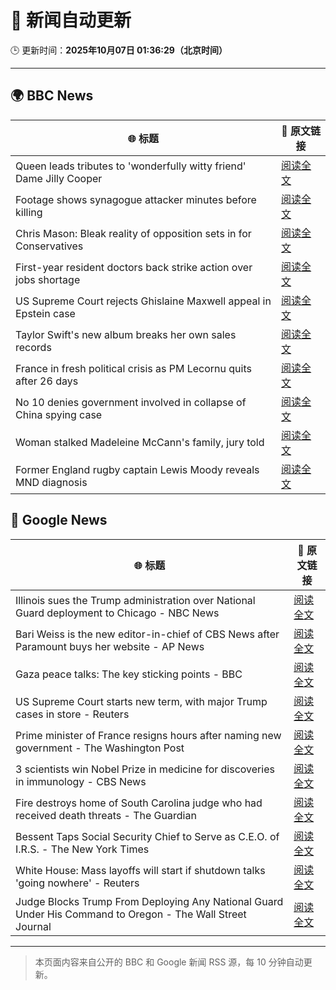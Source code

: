 # 🧠 新闻自动更新

🕒 更新时间：**2025年10月07日 01:36:29（北京时间）**

---

## 🌍 BBC News

| 🌐 标题 | 🔗 原文链接 |
|--------|-------------|
| Queen leads tributes to 'wonderfully witty friend' Dame Jilly Cooper | [阅读全文](https://www.bbc.com/news/articles/cr5q0dr47mlo?at_medium=RSS&at_campaign=rss) |
| Footage shows synagogue attacker minutes before killing | [阅读全文](https://www.bbc.com/news/articles/c62ne93n090o?at_medium=RSS&at_campaign=rss) |
| Chris Mason: Bleak reality of opposition sets in for Conservatives | [阅读全文](https://www.bbc.com/news/articles/c62ne9yz37go?at_medium=RSS&at_campaign=rss) |
| First-year resident doctors back strike action over jobs shortage | [阅读全文](https://www.bbc.com/news/articles/cly147075p2o?at_medium=RSS&at_campaign=rss) |
| US Supreme Court rejects Ghislaine Maxwell appeal in Epstein case | [阅读全文](https://www.bbc.com/news/articles/cn83e6q7lq4o?at_medium=RSS&at_campaign=rss) |
| Taylor Swift's new album breaks her own sales records | [阅读全文](https://www.bbc.com/news/articles/ckg28el7r4po?at_medium=RSS&at_campaign=rss) |
| France in fresh political crisis as PM Lecornu quits after 26 days | [阅读全文](https://www.bbc.com/news/articles/cewn9k0w9rxo?at_medium=RSS&at_campaign=rss) |
| No 10 denies government involved in collapse of China spying case | [阅读全文](https://www.bbc.com/news/articles/cyv6zegez29o?at_medium=RSS&at_campaign=rss) |
| Woman stalked Madeleine McCann's family, jury told | [阅读全文](https://www.bbc.com/news/articles/c708vpy1j45o?at_medium=RSS&at_campaign=rss) |
| Former England rugby captain Lewis Moody reveals MND diagnosis | [阅读全文](https://www.bbc.com/sport/rugby-union/articles/cz7rddrrlqno?at_medium=RSS&at_campaign=rss) |

## 📰 Google News

| 🌐 标题 | 🔗 原文链接 |
|--------|-------------|
| Illinois sues the Trump administration over National Guard deployment to Chicago - NBC News | [阅读全文](https://news.google.com/rss/articles/CBMizgFBVV95cUxNaHVoNEhzQWFMNzE2NVBEOFZOTF9DWjRsSVlzdXQ2Q2lIWHJYQWcyRzVVbjkzWUN2ZW51aGFKZ183M3ZYLXBBcWJTbVJDWGFhQXB2TUQtSUUwS2MybkNmWFZlNlhFVUF4cEdPU0ZPOUFhY0dSQWpIVlNxZjZLcS1OR0xyMlgtbnRwTjlic0IySENRYVQxeFhLYXVjY1dJVkZNMkNEbHV0WksyeVkzWVRGTWJfbGwyZkJEOWR6TFhBaEtYVEhmMnVTdFdSOXpyQdIBVkFVX3lxTE1iY2Z3dG5xcmJWS3pfcG5oQkl2OVJpQzFTNURnSGw0UDZ6OTg3LWI2azI0VzBkZk10cWNzMURXaUdRMUsxMk1GRWVYMTF2V19zZ3ZNMjln?oc=5) |
| Bari Weiss is the new editor-in-chief of CBS News after Paramount buys her website - AP News | [阅读全文](https://news.google.com/rss/articles/CBMiiwFBVV95cUxOR3A3YzkyYTNqOFRGY2tFM0tkT0VVUElxeUJhTVRUZ0pYZHVueGJ3UlcyNHIwd082S1U5dXl5LUsxaTRLUFBBZWc2N2pUNlNtV2ZLOEwwajJoUU1CUVpKY1BKVE5rdlFyZl9Mc2o5TFdnNmFnWmN0ZnduV0RjeWF1czFJZlh5QlJUcmJv?oc=5) |
| Gaza peace talks: The key sticking points - BBC | [阅读全文](https://news.google.com/rss/articles/CBMiWkFVX3lxTE10ZHlKd2tZaE1hZ3JmWFh0VF9uUm5maHhvSXFTbDlpWFViR3BQdk9XOTE5Y1ZZZlA0ODZqQm5hU1FIc3VEY3ZLVXFzMVd4cG9wYm1kaFNyRG9Td9IBX0FVX3lxTE1KMHJNLWtpeTNPaURWUzFFcUVCNURYQTQ0UlFkSFNMYm1UUnprLXk1SlhuS1hNUVN5QTc2VFMyQVlsaXJvTEpyUktSaFNPZ21ZWmJLcFdZUEcyNUxPMU1B?oc=5) |
| US Supreme Court starts new term, with major Trump cases in store - Reuters | [阅读全文](https://news.google.com/rss/articles/CBMiswFBVV95cUxQbmdPTkZFTDlyRlRRM2hSVXJ3cGxkYVZUNnUxejlqRlkxX0J3bVN4YVhBNnhJbDBWOWdrRDVzb3l5aVhDTW95RnM2R1RkblppVkVpamtzb0ZuenB4WUJmUzZ4cWNtYnp4b1ZNVi02aWFlcDhnNzhpZGhSUDMtZFNOUFdxaXNOczBuU3BSUXFQZzNOcFZ5aHVHV19yX1loYjFpVWZvUm5qNEU2Y19abURsUjJncw?oc=5) |
| Prime minister of France resigns hours after naming new government - The Washington Post | [阅读全文](https://news.google.com/rss/articles/CBMinAFBVV95cUxNcnZjVDNaeFh3QkUtcFZxdWpyQk5qdThBMjNEVHNmcU9FMmhyQm4yY3NSUmZaT21VQ2lTdFczOFJzN3RhcXhCb2c3ZUxzMm9kUkUxTHYtUHFnUVdNYm9zTVg2eV9KX1VtXzlYOXhRNkhlZ0tjVml3TC01TmtzeWZPOWVyeEpRSk03SVVhTGZYczhnMUdwNi14Nmd0MlI?oc=5) |
| 3 scientists win Nobel Prize in medicine for discoveries in immunology - CBS News | [阅读全文](https://news.google.com/rss/articles/CBMijAFBVV95cUxPeGZrN2RTcWE3XzFxSVl0eDRNRVQ2Y1lxaHhYV0ZxdnluX1Vuakt5RlpreDc0N3VjQURrckNhSUtqR2pWTjlnY1BQYXRiX0xnS1FNWk5EcmpSSENnYjdiYkxXTlVsSFl0a29YazdEd1c4c2dTNmpNSkdlRENiOWpRQTlDR3ZoM1pMbzJNbtIBkgFBVV95cUxOM2lzMEFfLVBxcHJuOTM4ZDJMaXV2bU9HRGctRzhOWk9lVFlnRHpfT1V3TlBuTjgwYmhkMFg1ZkZEWHJkM2V6U0RWNWp5RXh1eE9PenI2M0F1d1M2UGR6cy1JSWNJRUo3R0Z0NjZ0a25rU09jZ3hQTTM4RXh4NDlZWk81NGNGbV9kcWJtNFhHcjR2QQ?oc=5) |
| Fire destroys home of South Carolina judge who had received death threats - The Guardian | [阅读全文](https://news.google.com/rss/articles/CBMihgFBVV95cUxQRUx3MlIxd0h2WXVWekhNNk9lV1dIenJKWDRqMEgtVDE3MjYyRi1TNWluem9GcnV2a2ZYMmxsTmo0alZFZGxDZGRXWlhiNlFEblpHc3J5cWJfS3pULXFRc3hhcWJwd01nbGVOMjBwbzJ0N0FvM3BBNTFRNm9FTElFbkFqRU1QUQ?oc=5) |
| Bessent Taps Social Security Chief to Serve as C.E.O. of I.R.S. - The New York Times | [阅读全文](https://news.google.com/rss/articles/CBMilAFBVV95cUxPdXFEczI4SlJQWk5qdDYtRm0zc1ZacVVfUTlkOHIyWmRGbGV2TkdKbTI4RFY2eVBBc0ZYX1JsLUlESXR0SWl2Wm11R0FpZmZnWm1LLVpaZ2REbGpON29jS3lPZVM1d1BoZjdNUWluN2RxdmNYTnFzdTNRU3RNUnBBVEJlejVwMEFiQ0lOQU1Qd3Nnb1U3?oc=5) |
| White House: Mass layoffs will start if shutdown talks 'going nowhere' - Reuters | [阅读全文](https://news.google.com/rss/articles/CBMiwAFBVV95cUxOdVdrTlJRT0ZjVk42NEtlTWdVSmk0WV9JMnFKbVBEMTdvRkV0bnE3SHhNZUtOb1Z5Tl9qcFFzOUpVVUFKQk0wMEhMUDRhM2I2U0owaXBWMVdYNTBobFkySWloT2o2akc4dnNoWk1BZmJ1QlFuNENMamd2MW5CM3lfaDhWbndfRGJwenZjZnFSZGJqdG9XeVNOamdIMXk5UUxvMV80VEg1QWZERHNtYkZQcl9hRjZhdFZzdW9UWHRxdDY?oc=5) |
| Judge Blocks Trump From Deploying Any National Guard Under His Command to Oregon - The Wall Street Journal | [阅读全文](https://news.google.com/rss/articles/CBMiugFBVV95cUxOMDhjVkhLYVJramNKbXMtZi1RaExKTHNYT3djOUpfMzd6VjhsQl9IanJSdzc2OUs1WGVFcW02NllCT0Z0dW4wZzJIbTVmOHhxLWVvRVAwSHppeGNERDZvV1J4ay1jLTc1U2Z3NzJ6UDVsNFNrV2RwWlRLekRFV2lUZ05CVlhvWFJ2VXI1VXJPc1Y5ZnQtdGt6TW10VEc0emExb1BVVS1wcmdqcUlPdE1SU1V1YWllY2J5TXc?oc=5) |

---
> 本页面内容来自公开的 BBC 和 Google 新闻 RSS 源，每 10 分钟自动更新。